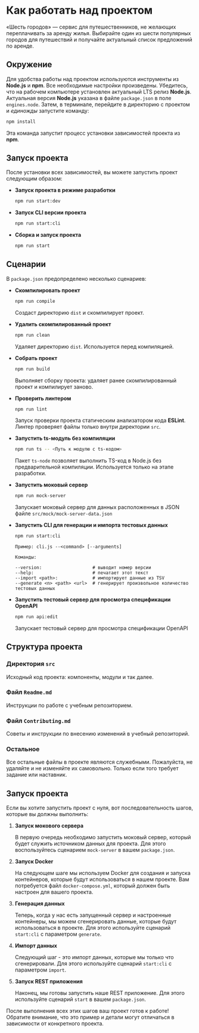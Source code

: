 # Как работать над проектом

«Шесть городов» — сервис для путешественников, не желающих переплачивать за аренду жилья. Выбирайте один из шести популярных городов для путешествий и получайте актуальный список предложений по аренде.

## Окружение

Для удобства работы над проектом используются инструменты из **Node.js** и **npm**. Все необходимые настройки произведены. Убедитесь, что на рабочем компьютере установлен актуальный LTS релиз **Node.js**. Актуальная версия **Node.js** указана в файле `package.json` в поле `engines.node`. Затем, в терминале, перейдите в директорию с проектом и _единожды_ запустите команду:

```bash
npm install
```

Эта команда запустит процесс установки зависимостей проекта из **npm**.

## Запуск проекта

После установки всех зависимостей, вы можете запустить проект следующим образом:

- **Запуск проекта в режиме разработки**

  ```bash
  npm run start:dev
  ```

- **Запуск CLI версии проекта**

  ```bash
  npm run start:cli
  ```

- **Сборка и запуск проекта**

  ```bash
  npm run start
  ```

## Сценарии

В `package.json` предопределено несколько сценариев:

- **Скомпилировать проект**

  ```bash
  npm run compile
  ```

  Создаст директорию `dist` и скомпилирует проект.

- **Удалить скомпилированный проект**

  ```bash
  npm run clean
  ```

  Удаляет директорию `dist`. Используется перед компиляцией.

- **Собрать проект**

  ```bash
  npm run build
  ```

  Выполняет сборку проекта: удаляет ранее скомпилированный проект и компилирует заново.

- **Проверить линтером**

  ```bash
  npm run lint
  ```

  Запуск проверки проекта статическим анализатором кода **ESLint**. Линтер проверяет файлы только внутри директории `src`.

- **Запустить ts-модуль без компиляции**

  ```bash
  npm run ts -- <Путь к модулю с ts-кодом>
  ```

  Пакет `ts-node` позволяет выполнить TS-код в Node.js без предварительной компиляции. Используется только на этапе разработки.

- **Запустить моковый сервер**

  ```bash
  npm run mock-server
  ```

  Запускает моковый сервер для данных расположенных в JSON файле `src/mock/mock-server-data.json`

- **Запустить CLI для генерации и импорта тестовых данных**

  ```bash
  npm run start:cli
  ```

  ```
  Пример: cli.js --<command> [--arguments]

  Команды:

  --version:                   # выводит номер версии
  --help:                      # печатает этот текст
  --import <path>:             # импортирует данные из TSV
  --generate <n> <path> <url>  # генерирует произвольное количество тестовых данных
  ```

- **Запустить тестовый сервер для просмотра спецификации OpenAPI**

  ```bash
  npm run api:edit
  ```

  Запускает тестовый сервер для просмотра спецификации OpenAPI

## Структура проекта

### Директория `src`

Исходный код проекта: компоненты, модули и так далее.

### Файл `Readme.md`

Инструкции по работе с учебным репозиторием.

### Файл `Contributing.md`

Советы и инструкции по внесению изменений в учебный репозиторий.

### Остальное

Все остальные файлы в проекте являются служебными. Пожалуйста, не удаляйте и не изменяйте их самовольно. Только если того требует задание или наставник.

## Запуск проекта

Если вы хотите запустить проект с нуля, вот последовательность шагов, которые вы должны выполнить:

1. **Запуск мокового сервера**

   В первую очередь необходимо запустить моковый сервер, который будет служить источником данных для проекта. Для этого воспользуйтесь сценарием `mock-server` в вашем `package.json`.

2. **Запуск Docker**

   На следующем шаге мы используем Docker для создания и запуска контейнеров, которые будут использоваться в нашем проекте. Вам потребуется файл `docker-compose.yml`, который должен быть настроен для вашего проекта.

3. **Генерация данных**

   Теперь, когда у нас есть запущенный сервер и настроенные контейнеры, мы можем сгенерировать данные, которые будут использоваться в проекте. Для этого используйте сценарий `start:cli` с параметром `generate`.

4. **Импорт данных**

   Следующий шаг - это импорт данных, которые мы только что сгенерировали. Для этого используйте сценарий `start:cli` с параметром `import`.

5. **Запуск REST приложения**

   Наконец, мы готовы запустить наше REST приложение. Для этого используйте сценарий `start` в вашем `package.json`.

После выполнения всех этих шагов ваш проект готов к работе! Обратите внимание, что это пример и детали могут отличаться в зависимости от конкретного проекта.

